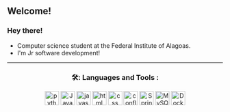 ## Welcome! 



<h3> Hey there! </h3>

-  Computer science student at the Federal Institute of Alagoas.
-  I'm Jr software development!
  
-----

<div align="center">
<h3> 🛠: Languages and Tools : </h3>

<img src="https://cdn.jsdelivr.net/gh/devicons/devicon/icons/python/python-plain.svg" title="python" alt="python" width="33" height="33"/>
<img src="https://cdn.jsdelivr.net/gh/devicons/devicon/icons/java/java-plain.svg" title="java" alt="Java" width="33" height="33"/>
<img src="https://cdn.jsdelivr.net/gh/devicons/devicon/icons/javascript/javascript-plain.svg" title="javascript" alt="javascript" width="33" height="33"/>
<img src="https://cdn.jsdelivr.net/gh/devicons/devicon/icons/html5/html5-plain.svg" title="html" alt="html" width="33" height="33"/>
<img src="https://cdn.jsdelivr.net/gh/devicons/devicon/icons/css3/css3-plain.svg" title="css" alt="css" width="33" height="33"/>
<img src="https://cdn.jsdelivr.net/gh/devicons/devicon/icons/confluence/confluence-original-wordmark.svg"  title="confluence" alt="confluence" width="33" height="33"/>
<img src="https://cdn.jsdelivr.net/gh/devicons/devicon/icons/spring/spring-original.svg" title="Spring Boot" alt="Spring Boot" width="33" height="33"/>
<img src="https://cdn.jsdelivr.net/gh/devicons/devicon/icons/mysql/mysql-original.svg" title="MySQL" alt="MySQL" width="33" height="33"/>
<img src="https://cdn.jsdelivr.net/gh/devicons/devicon/icons/docker/docker-plain.svg" title="Docker" alt="Docker" width="33" height="33"/>



</div>
